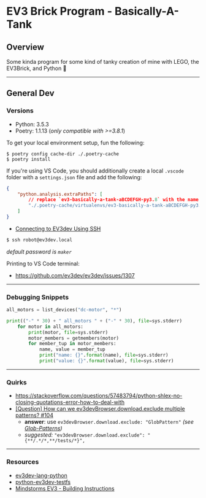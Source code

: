 # EV3 Brick Program - Basically-A-Tank

## Overview

Some kinda program for some kind of tanky creation of mine with LEGO, the EV3Brick, and Python 🫠

---

## General Dev

### Versions
- Python: 3.5.3
- Poetry: 1.1.13 (_only compatible with >=3.8.1_)

To get your local environment setup, fun the following:

```shell
$ poetry config cache-dir ./.poetry-cache
$ poetry install
```

If you're using VS Code, you should additionally create a local `.vscode` folder with a `settings.json` file and add the following:
```json
{
    "python.analysis.extraPaths": [
        // replace `ev3-basically-a-tank-aBCDEFGH-py3.8` with the name of the similarly-located folder from your local poetry cache directory
        "./.poetry-cache/virtualenvs/ev3-basically-a-tank-aBCDEFGH-py3.8/lib/python3.8/site-packages"
    ]
}
```


- [Connecting to EV3dev Using SSH](https://www.ev3dev.org/docs/tutorials/connecting-to-ev3dev-with-ssh/)

```bash
$ ssh robot@ev3dev.local
```
_default password is `maker`_


Printing to VS Code terminal:
- https://github.com/ev3dev/ev3dev/issues/1307

---

### Debugging Snippets

```python
all_motors = list_devices("dc-motor", "*")

print(("-" * 30) + " all_motors " + ("-" * 30), file=sys.stderr)
    for motor in all_motors:
        print(motor, file=sys.stderr)
        motor_members = getmembers(motor)
        for member_tup in motor_members:
            name, value = member_tup
            print("name: {}".format(name), file=sys.stderr)
            print("value: {}".format(value), file=sys.stderr)


```

---

### Quirks

- https://stackoverflow.com/questions/57483794/python-shlex-no-closing-quotations-error-how-to-deal-with
- [\[Question\] How can we ev3devBrowser.download.exclude multiple patterns? #104](https://github.com/ev3dev/vscode-ev3dev-browser/issues/104)
    - **answer**: use `ev3devBrowser.download.exclude: "GlobPattern"` _(see [Glob-Patterns](https://github.com/ev3dev/vscode-ev3dev-browser/wiki/Glob-Patterns))_
    - _suggested:_ `"ev3devBrowser.download.exclude": "{**/.*/*,**/tests/*}",`

---

### Resources

- [ev3dev-lang-python](https://github.com/ev3dev/ev3dev-lang-python)
- [python-ev3dev-testfs](https://github.com/pybricks/python-ev3dev-testfs)
- [Mindstorms EV3 - Building Instructions](https://education.lego.com/en-us/product-resources/mindstorms-ev3/downloads/building-instructions)
